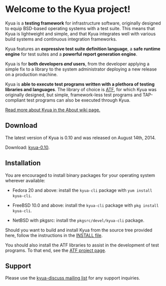 # Welcome to the Kyua project!

Kyua is a **testing framework** for infrastructure software, originally
designed to equip BSD-based operating systems with a test suite.  This
means that Kyua is lightweight and simple, and that Kyua integrates well
with various build systems and continuous integration frameworks.

Kyua features an **expressive test suite definition language**, a **safe
runtime engine** for test suites and a **powerful report generation
engine**.

Kyua is for **both developers *and* users**, from the developer applying a
simple fix to a library to the system administrator deploying a new release
on a production machine.

Kyua is **able to execute test programs written with a plethora of testing
libraries and languages**.  The library of choice is
[ATF](https://github.com/jmmv/atf/), for which Kyua was originally
designed, but simple, framework-less test programs and TAP-compliant test
programs can also be executed through Kyua.

[Read more about Kyua in the About wiki page.](../../wiki/About)

## Download

The latest version of Kyua is 0.10 and was released on August 14th, 2014.

Download: [kyua-0.10](../../releases/tag/kyua-0.10).

## Installation

You are encouraged to install binary packages for your operating system
wherever available:

* Fedora 20 and above: install the `kyua-cli` package with `yum install
  kyua-cli`.

* FreeBSD 10.0 and above: install the `kyua-cli` package with `pkg install
  kyua-cli`.

* NetBSD with pkgsrc: install the `pkgsrc/devel/kyua-cli` package.

Should you want to build and install Kyua from the source tree provided
here, follow the instructions in the
[INSTALL file](INSTALL).

You should also install the ATF libraries to assist in the development of
test programs.  To that end, see the
[ATF project page](https://github.com/jmmv/atf/).

## Support

Please use the
[kyua-discuss mailing list](https://groups.google.com/forum/#!forum/kyua-discuss)
for any support inquiries.
